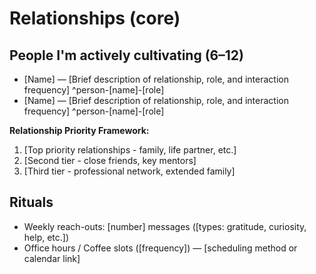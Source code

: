 # Relationships (core)
## People I'm actively cultivating (6–12)
- [Name] — [Brief description of relationship, role, and interaction frequency]  ^person-[name]-[role]
- [Name] — [Brief description of relationship, role, and interaction frequency]  ^person-[name]-[role]

**Relationship Priority Framework:**
1. [Top priority relationships - family, life partner, etc.]
2. [Second tier - close friends, key mentors]  
3. [Third tier - professional network, extended family]

## Rituals
- Weekly reach-outs: [number] messages ([types: gratitude, curiosity, help, etc.])
- Office hours / Coffee slots ([frequency]) — [scheduling method or calendar link]